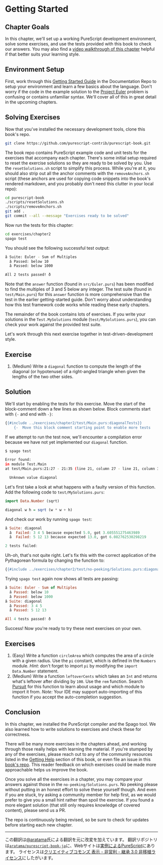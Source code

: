 # Getting Started

## Chapter Goals

In this chapter, we'll set up a working PureScript development environment,
solve some exercises, and use the tests provided with this book to check our
answers. You may also find a [video walkthrough of this
chapter](https://www.youtube.com/watch?v=GPjPwb6d-70) helpful if that better
suits your learning style.

## Environment Setup

First, work through this [Getting Started
Guide](https://github.com/purescript/documentation/blob/master/guides/Getting-Started.md)
in the Documentation Repo to setup your environment and learn a few basics
about the language. Don't worry if the code in the example solution to the
[Project Euler](http://projecteuler.net/problem=1) problem is confusing or
contains unfamiliar syntax. We'll cover all of this in great detail in the
upcoming chapters.

## Solving Exercises

Now that you've installed the necessary development tools, clone this book's
repo.

```sh
git clone https://github.com/purescript-contrib/purescript-book.git
```

The book repo contains PureScript example code and unit tests for the
exercises that accompany each chapter. There's some initial setup required
to reset the exercise solutions so they are ready to be solved by you. Use
the `resetSolutions.sh` script to simplify this process. While you're at it,
you should also strip out all the anchor comments with the
`removeAnchors.sh` script (these anchors are used for copying code snippets
into the book's rendered markdown, and you probably don't need this clutter
in your local repo):

```sh
cd purescript-book
./scripts/resetSolutions.sh
./scripts/removeAnchors.sh
git add .
git commit --all --message "Exercises ready to be solved"
```

Now run the tests for this chapter:

```sh
cd exercises/chapter2
spago test
```

You should see the following successful test output:

```sh
â Suite: Euler - Sum of Multiples
  â Passed: below 10
  â Passed: below 1000

All 2 tests passed! ð
```

Note that the `answer` function (found in `src/Euler.purs`) has been
modified to find the multiples of 3 and 5 below any integer. The test suite
(found in `test/Main.purs`) for this `answer` function is more comprehensive
than the test in the earlier getting-started guide. Don't worry about
understanding how this test framework code works while reading these early
chapters.

The remainder of the book contains lots of exercises. If you write your
solutions in the `Test.MySolutions` module (`test/MySolutions.purs`), you
can check your work against the provided test suite.

Let's work through this next exercise together in test-driven-development
style.

## Exercise

1. (Medium) Write a `diagonal` function to compute the length of the
   diagonal (or hypotenuse) of a right-angled triangle when given the
   lengths of the two other sides.

## Solution

We'll start by enabling the tests for this exercise. Move the start of the
block-comment down a few lines as shown below. Block comments start with
`{-` and end with `-}`:

```hs
{{#include ../exercises/chapter2/test/Main.purs:diagonalTests}}
    {-  Move this block comment starting point to enable more tests
```

If we attempt to run the test now, we'll encounter a compilation error
because we have not yet implemented our `diagonal` function.

```sh
$ spago test

Error found:
in module Test.Main
at test/Main.purs:21:27 - 21:35 (line 21, column 27 - line 21, column 35)

  Unknown value diagonal
```

Let's first take a look at what happens with a faulty version of this
function. Add the following code to `test/MySolutions.purs`:

```hs
import Data.Number (sqrt)

diagonal w h = sqrt (w * w + h)
```

And check our work by running `spago test`:

```hs
â Suite: diagonal
  â  Failed: 3 4 5 because expected 5.0, got 3.605551275463989
  â  Failed: 5 12 13 because expected 13.0, got 6.082762530298219

2 tests failed:
```

Uh-oh, that's not quite right. Let's fix this with the correct application
of the Pythagorean formula by changing the function to:

```hs
{{#include ../exercises/chapter2/test/no-peeking/Solutions.purs:diagonal}}
```

Trying `spago test` again now shows all tests are passing:

```hs
â Suite: Euler - Sum of Multiples
  â Passed: below 10
  â Passed: below 1000
â Suite: diagonal
  â Passed: 3 4 5
  â Passed: 5 12 13

All 4 tests passed! ð
```

Success! Now you're ready to try these next exercises on your own.

## Exercises

 1. (Easy) Write a function `circleArea` which computes the area of a circle
    with a given radius. Use the `pi` constant, which is defined in the
    `Numbers` module. _Hint_: don't forget to import `pi` by modifying the
    `import Data.Number` statement.
 1. (Medium) Write a function `leftoverCents` which takes an `Int` and
    returns what's leftover after dividing by `100`. Use the `rem`
    function. Search [Pursuit](https://pursuit.purescript.org/) for this
    function to learn about usage and which module to import it
    from. _Note:_ Your IDE may support auto-importing of this function if
    you accept the auto-completion suggestion.

## Conclusion

In this chapter, we installed the PureScript compiler and the Spago tool. We
also learned how to write solutions to exercises and check these for
correctness.

There will be many more exercises in the chapters ahead, and working through
those really helps with learning the material. If you're stumped by any of
the exercises, please reach out to any of the community resources listed in
the [Getting Help](https://book.purescript.org/chapter1.html#getting-help)
section of this book, or even file an issue in this [book's
repo](https://github.com/purescript-contrib/purescript-book/issues). This
reader feedback on which exercises could be made more approachable helps us
improve the book.

Once you solve all the exercises in a chapter, you may compare your answers
against those in the `no-peeking/Solutions.purs`. No peeking please without
putting in an honest effort to solve these yourself though. And even if you
are stuck, try asking a community member for help first, as we would prefer
to give you a small hint rather than spoil the exercise. If you found a more
elegant solution (that still only requires knowledge of covered content),
please send us a PR.

The repo is continuously being revised, so be sure to check for updates
before starting each new chapter.

- - -

この翻訳は[@aratama](https://github.com/aratama)氏による翻訳を元に改変を加えています。
翻訳リポジトリは[`aratama/purescript-book-ja`](https://github.com/aratama/purescript-book-ja)に、Webサイトは[実例によるPureScript](http://aratama.github.io/purescript/)にあります。
ライセンスは[クリエイティブコモンズ 表示 - 非営利 - 継承 3.0 非移植ライセンス](http://creativecommons.org/licenses/by-nc-sa/3.0/deed.ja)にしたがいます。